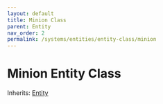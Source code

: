 ```yaml
---
layout: default
title: Minion Class
parent: Entity
nav_order: 2
permalink: /systems/entities/entity-class/minion
---
```


# Minion Entity Class

Inherits: [Entity](../entity-class/)